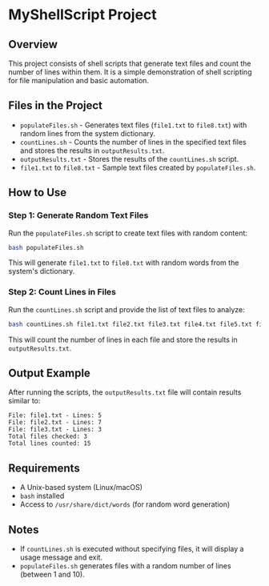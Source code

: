 # MyShellScript Project

## Overview
This project consists of shell scripts that generate text files and count the number of lines within them. It is a simple demonstration of shell scripting for file manipulation and basic automation.

## Files in the Project

- `populateFiles.sh` - Generates text files (`file1.txt` to `file8.txt`) with random lines from the system dictionary.
- `countLines.sh` - Counts the number of lines in the specified text files and stores the results in `outputResults.txt`.
- `outputResults.txt` - Stores the results of the `countLines.sh` script.
- `file1.txt` to `file8.txt` - Sample text files created by `populateFiles.sh`.

## How to Use

### Step 1: Generate Random Text Files
Run the `populateFiles.sh` script to create text files with random content:
```sh
bash populateFiles.sh
```
This will generate `file1.txt` to `file8.txt` with random words from the system's dictionary.

### Step 2: Count Lines in Files
Run the `countLines.sh` script and provide the list of text files to analyze:
```sh
bash countLines.sh file1.txt file2.txt file3.txt file4.txt file5.txt file6.txt file7.txt file8.txt
```
This will count the number of lines in each file and store the results in `outputResults.txt`.

## Output Example
After running the scripts, the `outputResults.txt` file will contain results similar to:
```
File: file1.txt - Lines: 5
File: file2.txt - Lines: 7
File: file3.txt - Lines: 3
Total files checked: 3
Total lines counted: 15
```

## Requirements
- A Unix-based system (Linux/macOS)
- `bash` installed
- Access to `/usr/share/dict/words` (for random word generation)

## Notes
- If `countLines.sh` is executed without specifying files, it will display a usage message and exit.
- `populateFiles.sh` generates files with a random number of lines (between 1 and 10).

